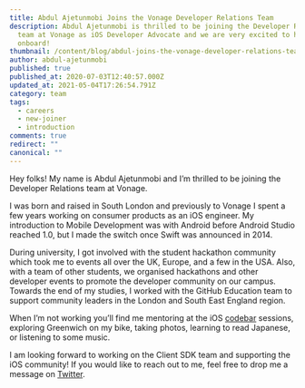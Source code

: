 ```yaml
---
title: Abdul Ajetunmobi Joins the Vonage Developer Relations Team
description: Abdul Ajetunmobi is thrilled to be joining the Developer Relations
  team at Vonage as iOS Developer Advocate and we are very excited to have him
  onboard!
thumbnail: /content/blog/abdul-joins-the-vonage-developer-relations-team/Abdul-1.png
author: abdul-ajetunmobi
published: true
published_at: 2020-07-03T12:40:57.000Z
updated_at: 2021-05-04T17:26:54.791Z
category: team
tags:
  - careers
  - new-joiner
  - introduction
comments: true
redirect: ""
canonical: ""
---
```

Hey folks! My name is Abdul Ajetunmobi and I’m thrilled to be joining the Developer Relations team at Vonage. 

I was born and raised in South London and previously to Vonage I spent a few years working on consumer products as an iOS engineer. My introduction to Mobile Development was with Android before Android Studio reached 1.0, but I made the switch once Swift was announced in 2014. 

During university, I got involved with the student hackathon community which took me to events all over the UK, Europe, and a few in the USA. Also, with a team of other students, we organised hackathons and other developer events to promote the developer community on our campus. Towards the end of my studies, I worked with the GitHub Education team to support community leaders in the London and South East England region. 

When I’m not working you’ll find me mentoring at the iOS <a href="https://codebar.io" rel="noopener noreferrer" target="_blank">codebar</a> sessions, exploring Greenwich on my bike, taking photos, learning to read Japanese, or listening to some music. 

I am looking forward to working on the Client SDK team and supporting the iOS community! If you would like to reach out to me, feel free to drop me a message on <a href="https://twitter.com/abdulajet" rel="noopener noreferrer" target="_blank">Twitter</a>.